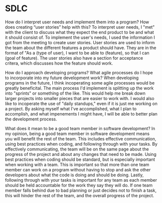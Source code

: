 # SDLC

How do I interpret user needs and implement them into a program? How does creating “user stories” help with this?
  To interpret user needs, I "met" with the client to discuss what they expect the end product to be and what it should consist of. To implement the user's needs, I used the information I got from the meeting to create user stories. User stories are used to inform the team about the different features a product should have. They are in the format of "As a (type of user), I want to be able to (feature), so that I can (goal of feature). The user stories also have a section for acceptance critera, which discusses how the feature should work.

How do I approach developing programs? What agile processes do I hope to incorporate into my future development work?
  When developing programs in the future, I think incoperating some agile processes would be greatly beneficital. The main process I'd implement is splitting up the work into "sprints" or something of the like. This would help me break down larger projects into smaller pieces that are easier to work with. I would also like to incoperate the use of "daily standups," even if it is just me working on a project. By asking myself what I've accomplished, what I plan to accomplish, and what impenements I might have, I will be able to better plan the development process.

What does it mean to be a good team member in software development?
  In my opinion, being a good team member in software development means you will benefit the rest of the team. This includes effective communication, using best practices when coding, and following through with your tasks. By effectively communicating, the team will be on the same page about the progress of the project and about any changes that need to be made. Using best practices when coding should be standard, but is especially important when working with a team. This is important so that more than one team member can work on a program without having to stop and ask the other developers about what the code is doing and should be doing. Lastly, following through with your tasks is important for any team as each member should be held accountable for the work they say they will do. If one team member falls behind due to bad planning or just decides not to finish a task, this will hinder the rest of the team, and the overall progress of the project.
